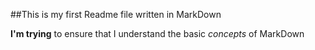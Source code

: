 ##This is my first Readme file written in MarkDown

**I'm trying** to ensure that I understand the basic _concepts_ of MarkDown
